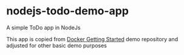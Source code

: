 # nodejs-todo-demo-app

A simple ToDo app in NodeJs

This app is copied from [Docker Getting Started](https://github.com/docker/getting-started) demo repository and adjusted for other basic demo purposes
